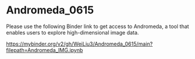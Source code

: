 # Andromeda_0615

Please use the following Binder link to get access to Andromeda, a tool that enables users to explore high-dimensional image data.

https://mybinder.org/v2/gh/WeiLiu3/Andromeda_0615/main?filepath=Andromeda_IMG.ipynb


